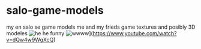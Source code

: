 # salo-game-models
my en salo se game models
me and my frieds game textures and posibly 3D modeles
![he he funny]([http://url/to/img.png](https://www.youtube.com/watch?v=dQw4w9WgXcQ))
![wwww](https://s18955.pcdn.co/wp-content/uploads/2018/02/github.png)](https://www.youtube.com/watch?v=dQw4w9WgXcQ)

